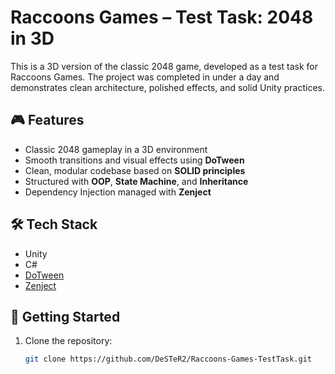 # Raccoons Games – Test Task: 2048 in 3D

This is a 3D version of the classic 2048 game, developed as a test task for Raccoons Games. The project was completed in under a day and demonstrates clean architecture, polished effects, and solid Unity practices.

## 🎮 Features

- Classic 2048 gameplay in a 3D environment
- Smooth transitions and visual effects using **DoTween**
- Clean, modular codebase based on **SOLID principles**
- Structured with **OOP**, **State Machine**, and **Inheritance**
- Dependency Injection managed with **Zenject**

## 🛠 Tech Stack

- Unity
- C#
- [DoTween](http://dotween.demigiant.com/)
- [Zenject](https://github.com/modesttree/Zenject)

## 🚀 Getting Started

1. Clone the repository:
   ```bash
   git clone https://github.com/DeSTeR2/Raccoons-Games-TestTask.git
